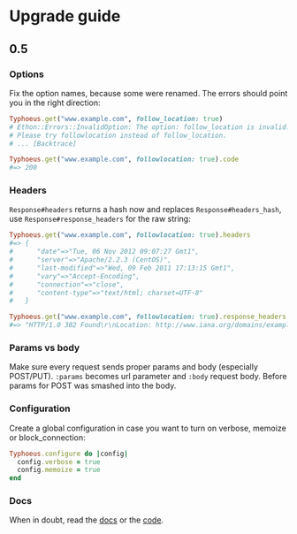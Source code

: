 # Upgrade guide

## 0.5

### Options

Fix the option names, because some were renamed. The errors should point you in the right direction:

```ruby
Typhoeus.get("www.example.com", follow_location: true)
# Ethon::Errors::InvalidOption: The option: follow_location is invalid.
# Please try followlocation instead of follow_location.
# ... [Backtrace]

Typhoeus.get("www.example.com", followlocation: true).code
#=> 200
```

### Headers

`Response#headers` returns a hash now and replaces `Response#headers_hash`, use `Response#response_headers` for the raw string:

```ruby
Typhoeus.get("www.example.com", followlocation: true).headers
#=> {
#      "date"=>"Tue, 06 Nov 2012 09:07:27 Gmt1",
#      "server"=>"Apache/2.2.3 (CentOS)",
#      "last-modified"=>"Wed, 09 Feb 2011 17:13:15 Gmt1",
#      "vary"=>"Accept-Encoding",
#      "connection"=>"close",
#      "content-type"=>"text/html; charset=UTF-8"
#   }

Typhoeus.get("www.example.com", followlocation: true).response_headers
#=> "HTTP/1.0 302 Found\r\nLocation: http://www.iana.org/domains/example/ [...]"
```

### Params vs body

Make sure every request sends proper params and body (especially POST/PUT). `:params` becomes url parameter and `:body` request body. Before params for POST was smashed into the body.

### Configuration

Create a global configuration in case you want to turn on verbose, memoize or block_connection:

```ruby
Typhoeus.configure do |config|
  config.verbose = true
  config.memoize = true
end
```

### Docs

When in doubt, read the [docs](http://rubydoc.info/github/typhoeus/typhoeus/frames/Typhoeus) or the [code](https://www.github.com/typhoeus).
